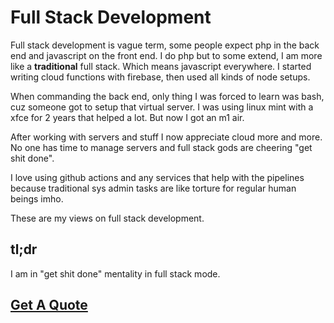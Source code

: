 # Full Stack Development

Full stack development is vague term, some people expect php in the back end and javascript on the front end. I do php but to some extend, I am more like a **traditional** full stack. Which means javascript everywhere. I started writing cloud functions with firebase, then used all kinds of node setups. 

When commanding the back end, only thing I was forced to learn was bash, cuz someone got to setup that virtual server. I was using linux mint with a xfce for 2 years that helped a lot. But now I got an m1 air.

After working with servers and stuff I now appreciate cloud more and more. No one has time to manage servers and full stack gods are cheering "get shit done".

I love using github actions and any services that help with the pipelines because traditional sys admin tasks are like torture for regular human beings imho.

These are my views on full stack development.

## tl;dr
I am in "get shit done" mentality in full stack mode.

## <a class="button" href="/quote-request">Get A Quote</a>
